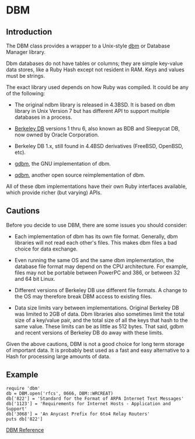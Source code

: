 # DBM

## Introduction

The DBM class provides a wrapper to a Unix-style
[dbm](http://en.wikipedia.org/wiki/Dbm) or Database Manager library.

Dbm databases do not have tables or columns; they are simple key-value data
stores, like a Ruby Hash except not resident in RAM. Keys and values must be
strings.

The exact library used depends on how Ruby was compiled. It could be any of
the following:

*   The original ndbm library is released in 4.3BSD. It is based on dbm
    library in Unix Version 7 but has different API to support multiple
    databases in a process.

*   [Berkeley DB](http://en.wikipedia.org/wiki/Berkeley_DB) versions 1 thru 6,
    also known as BDB and Sleepycat DB, now owned by Oracle Corporation.

*   Berkeley DB 1.x, still found in 4.4BSD derivatives (FreeBSD, OpenBSD,
    etc).

*   [gdbm](http://www.gnu.org/software/gdbm/), the GNU implementation of dbm.
*   [qdbm](http://fallabs.com/qdbm/index.html), another open source
    reimplementation of dbm.


All of these dbm implementations have their own Ruby interfaces available,
which provide richer (but varying) APIs.

## Cautions

Before you decide to use DBM, there are some issues you should consider:

*   Each implementation of dbm has its own file format. Generally, dbm
    libraries will not read each other's files. This makes dbm files a bad
    choice for data exchange.

*   Even running the same OS and the same dbm implementation, the database
    file format may depend on the CPU architecture. For example, files may not
    be portable between PowerPC and 386, or between 32 and 64 bit Linux.

*   Different versions of Berkeley DB use different file formats. A change to
    the OS may therefore break DBM access to existing files.

*   Data size limits vary between implementations. Original Berkeley DB was
    limited to 2GB of data. Dbm libraries also sometimes limit the total size
    of a key/value pair, and the total size of all the keys that hash to the
    same value. These limits can be as little as 512 bytes. That said, gdbm
    and recent versions of Berkeley DB do away with these limits.


Given the above cautions, DBM is not a good choice for long term storage of
important data. It is probably best used as a fast and easy alternative to a
Hash for processing large amounts of data.

## Example

    require 'dbm'
    db = DBM.open('rfcs', 0666, DBM::WRCREAT)
    db['822'] = 'Standard for the Format of ARPA Internet Text Messages'
    db['1123'] = 'Requirements for Internet Hosts - Application and Support'
    db['3068'] = 'An Anycast Prefix for 6to4 Relay Routers'
    puts db['822']

[DBM Reference](https://ruby-doc.org/stdlib-2.6/libdoc/dbm/rdoc/DBM.html)